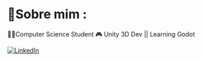 # 💫Sobre mim :
👩‍💻Computer Science Student 
🎮 Unity 3D Dev || Learning Godot



[![LinkedIn](https://img.shields.io/badge/LinkedIn-%230077B5.svg?logo=linkedin&logoColor=white)](https://linkedin.com/in/lipegabriell) 

